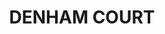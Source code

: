 ---
lastmod: '2025-04-06T06:05:20+00:00'
latitude: -33.996063
layout: suburb
longitude: 150.843761
postcode: '2565'
state: NSW
title: DENHAM COURT
url: /nsw/denham-court/
---